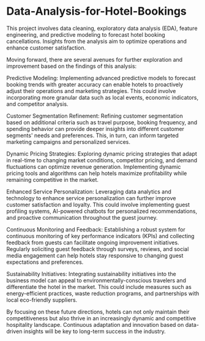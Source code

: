 # Data-Analysis-for-Hotel-Bookings
This project involves data cleaning, exploratory data analysis (EDA), feature engineering, and predictive modeling to forecast hotel booking cancellations. Insights from the analysis aim to optimize operations and enhance customer satisfaction.

Moving forward, there are several avenues for further exploration and improvement based on the findings of this analysis:

Predictive Modeling: Implementing advanced predictive models to forecast booking trends with greater accuracy can enable hotels to proactively adjust their operations and marketing strategies. This could involve incorporating more granular data such as local events, economic indicators, and competitor analysis.

Customer Segmentation Refinement: Refining customer segmentation based on additional criteria such as travel purpose, booking frequency, and spending behavior can provide deeper insights into different customer segments' needs and preferences. This, in turn, can inform targeted marketing campaigns and personalized services.

Dynamic Pricing Strategies: Exploring dynamic pricing strategies that adapt in real-time to changing market conditions, competitor pricing, and demand fluctuations can optimize revenue generation. Implementing dynamic pricing tools and algorithms can help hotels maximize profitability while remaining competitive in the market.

Enhanced Service Personalization: Leveraging data analytics and technology to enhance service personalization can further improve customer satisfaction and loyalty. This could involve implementing guest profiling systems, AI-powered chatbots for personalized recommendations, and proactive communication throughout the guest journey.

Continuous Monitoring and Feedback: Establishing a robust system for continuous monitoring of key performance indicators (KPIs) and collecting feedback from guests can facilitate ongoing improvement initiatives. Regularly soliciting guest feedback through surveys, reviews, and social media engagement can help hotels stay responsive to changing guest expectations and preferences.

Sustainability Initiatives: Integrating sustainability initiatives into the business model can appeal to environmentally-conscious travelers and differentiate the hotel in the market. This could include measures such as energy-efficient practices, waste reduction programs, and partnerships with local eco-friendly suppliers.

By focusing on these future directions, hotels can not only maintain their competitiveness but also thrive in an increasingly dynamic and competitive hospitality landscape. Continuous adaptation and innovation based on data-driven insights will be key to long-term success in the industry.
